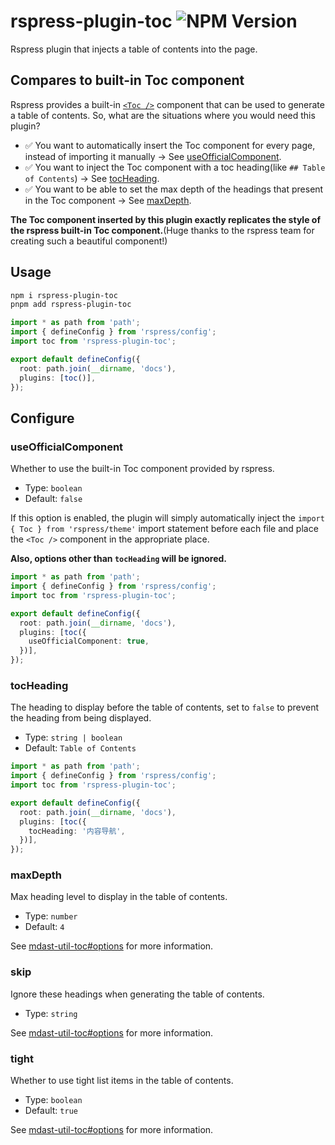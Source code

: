 # rspress-plugin-toc ![NPM Version](https://img.shields.io/npm/v/rspress-plugin-toc)

Rspress plugin that injects a table of contents into the page.

## Compares to built-in Toc component

Rspress provides a built-in [`<Toc />`](https://rspress.dev/zh/api/client-api/api-components.html#table-of-contents) component that can be used to generate a table of contents. So, what are the situations where you would need this plugin?

- ✅ You want to automatically insert the Toc component for every page, instead of importing it manually → See [useOfficialComponent](#useofficialcomponent).
- ✅ You want to inject the Toc component with a toc heading(like `## Table of Contents`) → See [tocHeading](#tocheading).
- ✅ You want to be able to set the max depth of the headings that present in the Toc component → See [maxDepth](#maxdepth).

**The Toc component inserted by this plugin exactly replicates the style of the rspress built-in Toc component.**(Huge thanks to the rspress team for creating such a beautiful component!)

## Usage

```bash
npm i rspress-plugin-toc
pnpm add rspress-plugin-toc
```

```ts
import * as path from 'path';
import { defineConfig } from 'rspress/config';
import toc from 'rspress-plugin-toc';

export default defineConfig({
  root: path.join(__dirname, 'docs'),
  plugins: [toc()],
});
```

## Configure

### useOfficialComponent

Whether to use the built-in Toc component provided by rspress.

- Type: `boolean`
- Default: `false`

If this option is enabled, the plugin will simply automatically inject the `import { Toc } from 'rspress/theme'` import statement before each file and place the `<Toc />` component in the appropriate place.

**Also, options other than `tocHeading` will be ignored.**

```ts
import * as path from 'path';
import { defineConfig } from 'rspress/config';
import toc from 'rspress-plugin-toc';

export default defineConfig({
  root: path.join(__dirname, 'docs'),
  plugins: [toc({
    useOfficialComponent: true,
  })],
});
```

### tocHeading

The heading to display before the table of contents, set to `false` to prevent the heading from being displayed.

- Type: `string | boolean`
- Default: `Table of Contents`

```ts
import * as path from 'path';
import { defineConfig } from 'rspress/config';
import toc from 'rspress-plugin-toc';

export default defineConfig({
  root: path.join(__dirname, 'docs'),
  plugins: [toc({
    tocHeading: '内容导航',
  })],
});
```

### maxDepth

Max heading level to display in the table of contents.

- Type: `number`
- Default: `4`

See [mdast-util-toc#options](https://github.com/syntax-tree/mdast-util-toc?tab=readme-ov-file#options) for more information.

### skip

Ignore these headings when generating the table of contents.

- Type: `string`

See [mdast-util-toc#options](https://github.com/syntax-tree/mdast-util-toc?tab=readme-ov-file#options) for more information.

### tight

Whether to use tight list items in the table of contents.

- Type: `boolean`
- Default: `true`

See [mdast-util-toc#options](https://github.com/syntax-tree/mdast-util-toc?tab=readme-ov-file#options) for more information.